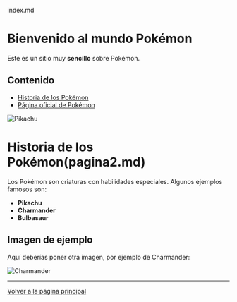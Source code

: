 index.md
# Bienvenido al mundo Pokémon

Este es un sitio muy **sencillo** sobre Pokémon.

## Contenido
- [Historia de los Pokémon](pagina2.md)
- [Página oficial de Pokémon](https://www.pokemon.com/)


![Pikachu](images/pikachu.jpg)

# Historia de los Pokémon(pagina2.md)

Los Pokémon son criaturas con habilidades especiales. Algunos ejemplos famosos son:
- **Pikachu**
- **Charmander**
- **Bulbasaur**

## Imagen de ejemplo
Aquí deberías poner otra imagen, por ejemplo de Charmander:

![Charmander](images/charmander.jpg)

---

[Volver a la página principal](index.md)
